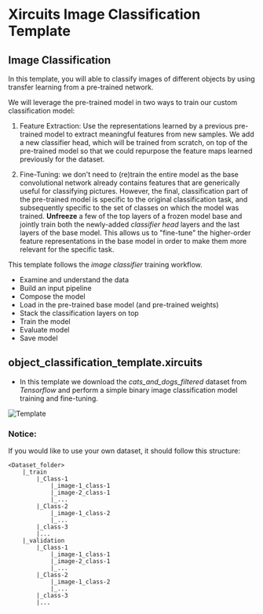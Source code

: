 # Xircuits Image Classification Template

## Image Classification

In this template, you will able to classify images of different objects by using transfer learning from a pre-trained network.

We will leverage the pre-trained model in two ways to train our custom classification model:

1. Feature Extraction: Use the representations learned by a previous pre-trained model to extract meaningful features from new samples. We add a new classifier head, which will be trained from scratch, on top of the pre-trained model so that we could repurpose the feature maps learned previously for the dataset.

2.  Fine-Tuning: we don't need to (re)train the entire model as the base convolutional network already contains features that are generically useful for classifying pictures. However, the final, classification part of the pre-trained model is specific to the original classification task, and subsequently specific to the set of classes on which the model was trained. **Unfreeze** a few of the top layers of a frozen model base and jointly train both the newly-added *classifier head* layers and the last layers of the base model. This allows us to "fine-tune" the higher-order feature representations in the base model in order to make them more relevant for the specific task.

This template follows the *image classifier* training workflow.

- Examine and understand the data
- Build an input pipeline
- Compose the model
- Load in the pre-trained base model (and pre-trained weights)
- Stack the classification layers on top
- Train the model
- Evaluate model
- Save model

## object_classification_template.xircuits

- In this template we download the *cats_and_dogs_filtered* dataset from *Tensorflow* and perform a simple binary image classification model training and fine-tuning.  

![Template](images/template_image_class.gif)


### Notice:

If you would like to use your own dataset, it should follow this structure: 

```
<Dataset_folder>
    |_train
        |_Class-1
            |_image-1_class-1
            |_image-2_class-1
            |_...
        |_Class-2
            |_image-1_class-2
            |_...
        |_class-3
        |...
    |_validation
        |_Class-1
            |_image-1_class-1
            |_image-2_class-1
            |_...
        |_Class-2
            |_image-1_class-2
            |_...
        |_class-3
        |...
```